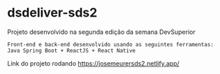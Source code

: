 # dsdeliver-sds2

Projeto desenvolvido na segunda edição da semana DevSuperior

`Front-end e back-end desenvolvido usando as seguintes ferramentas: Java Spring Boot + ReactJS + React Native`

Link do projeto rodando
https://josemeurersds2.netlify.app/